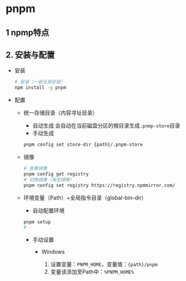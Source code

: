 # pnpm

## 1 npmp特点

## 2. 安装与配置

- 安装

  ```sh
  # 安装（一般全局安装）
  npm install -g pnpm
  ```

- 配置
  - 统一存储目录（内容寻址目录）
    - 自动生成
    会自动在当前磁盘分区的根目录生成`.pnmp-store`目录
    - 手动生成

    ```sh
    pnpm config set store-dir {path}/.pnpm-store
    ```

  - 镜像

    ```sh
    # 查看镜像
    pnpm config get registry 
    # 切换镜像（淘宝镜像）
    pnpm config set registry https://registry.npmmirror.com/
    ```

  - 环境变量（Path）+全局指令目录（global-bin-dir）

    - 自动配置环境

    ```sh
    pnpm setup
    # 
    ```

    - 手动设置

      - Windows

        1. 设置变量：`PNPM_HOME`，变量值：`{path}/pnpm`
        2. 变量该添加至Path中：`%PNPM_HOME%`
